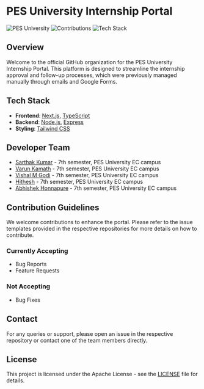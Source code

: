 # PES University Internship Portal

![PES University](https://img.shields.io/badge/PES%20University-Internships-blue)
![Contributions](https://img.shields.io/badge/Contributions-Welcome-brightgreen)
![Tech Stack](https://img.shields.io/badge/Tech%20Stack-Next.js%20%7C%20TypeScript%20%7C%20Node.js%20%7C%20Express%20%7C%20TailwindCSS-orange)

## Overview

Welcome to the official GitHub organization for the PES University Internship Portal. This platform is designed to streamline the internship approval and follow-up processes, which were previously managed manually through emails and Google Forms.

## Tech Stack

- **Frontend**: [Next.js](https://nextjs.org/), [TypeScript](https://www.typescriptlang.org/)
- **Backend**: [Node.js](https://nodejs.org/), [Express](https://expressjs.com/)
- **Styling**: [Tailwind CSS](https://tailwindcss.com/)

## Developer Team

- [Sarthak Kumar](https://github.com/sarthakskumar) - 7th semester, PES University EC campus
- [Varun Kamath](https://github.com/Vaarun-Kamath) - 7th semester, PES University EC campus
- [Vishal M Godi](https://github.com/VishalMGodi) - 7th semester, PES University EC campus
- [Hithesh](https://github.com/Ganther3301) - 7th semester, PES University EC campus
- [Abhishek Honnapure](https://github.com/its-abhishek) - 7th semester, PES University EC campus

## Contribution Guidelines

We welcome contributions to enhance the portal. Please refer to the issue templates provided in the respective repositories for more details on how to contribute.

### Currently Accepting

- Bug Reports
- Feature Requests

### Not Accepting

- Bug Fixes

## Contact

For any queries or support, please open an issue in the respective repository or contact one of the team members directly.

## License

This project is licensed under the Apache License - see the [LICENSE](LICENSE) file for details.
